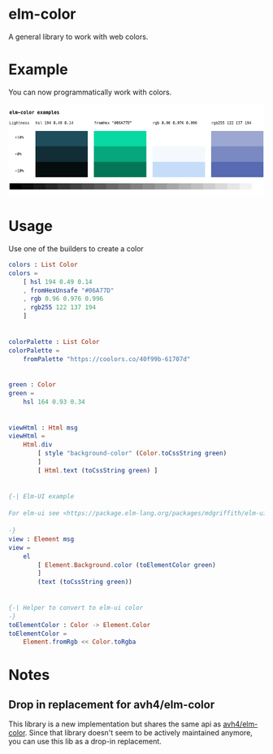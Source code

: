 # elm-color

A general library to work with web colors.

# Example

You can now programmatically work with colors.

![](./docs/Example.eea79ce.png)

# Usage

Use one of the builders to create a color

```elm
colors : List Color
colors =
    [ hsl 194 0.49 0.14
    , fromHexUnsafe "#06A77D"
    , rgb 0.96 0.976 0.996
    , rgb255 122 137 194
    ]


colorPalette : List Color
colorPalette =
    fromPalette "https://coolors.co/40f99b-61707d"


green : Color
green =
    hsl 164 0.93 0.34


viewHtml : Html msg
viewHtml =
    Html.div
        [ style "background-color" (Color.toCssString green)
        ]
        [ Html.text (toCssString green) ]


{-| Elm-UI example

For elm-ui see <https://package.elm-lang.org/packages/mdgriffith/elm-ui/latest/>

-}
view : Element msg
view =
    el
        [ Element.Background.color (toElementColor green)
        ]
        (text (toCssString green))


{-| Helper to convert to elm-ui color
-}
toElementColor : Color -> Element.Color
toElementColor =
    Element.fromRgb << Color.toRgba
```

# Notes

## Drop in replacement for avh4/elm-color

This library is a new implementation but shares the same api as [avh4/elm-color](https://package.elm-lang.org/packages/avh4/elm-color/latest/). Since that library doesn't seem to be actively maintained anymore, you can use this lib as a drop-in replacement.

